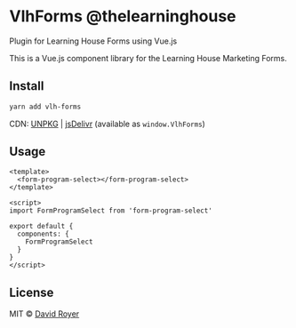 # VlhForms @thelearninghouse

Plugin for Learning House Forms using Vue.js

This is a Vue.js component library for the Learning House Marketing Forms.

## Install

```bash
yarn add vlh-forms
```

CDN: [UNPKG](https://unpkg.com/vlh-forms/) | [jsDelivr](https://cdn.jsdelivr.net/npm/vlh-forms/) (available as `window.VlhForms`)

## Usage

```vue
<template>
  <form-program-select></form-program-select>
</template>

<script>
import FormProgramSelect from 'form-program-select'

export default {
  components: {
    FormProgramSelect
  }
}
</script>
```

## License

MIT &copy; [David Royer](https://davidroyer.me)
